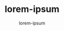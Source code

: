 ---
title: lorem-ipsum
subtitle: lorem-ipsum
seo:
  title: ''
  description: ''
  robots: []
  extra: []
  type: stackbit_page_meta
layout: cursos
---